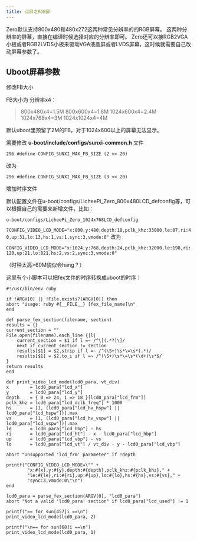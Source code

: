 ```yaml
---
title: 点屏之RGB屏
---
```


Zero默认支持800x480和480x272这两种常见分辨率的的RGB屏幕。
这两种分辨率的屏幕，直接在编译时候选择对应的分辨率即可。
Zero还可以接RGB2VGA小板或者RGB2LVDS小板来驱动VGA液晶屏或者LVDS屏幕，这时候就需要自己改动屏幕参数了。

## Uboot屏幕参数


修改FB大小

FB大小为 分辨率x4：

> 800x480x4=1.5M 800x600x4=1.8M 1024x600x4=2.4M 1024x768x4=3M 1024x1024x4=4M

默认uboot里预留了2M的FB，对于1024x600以上的屏幕无法显示。

需要修改 **u-boot/include/configs/sunxi-common.h** 文件

`296 #define CONFIG_SUNXI_MAX_FB_SIZE (2 << 20)`

改为

`296 #define CONFIG_SUNXI_MAX_FB_SIZE (3 << 20)`

增加时序文件

默认配置文件在u-boot/configs/LicheePi\_Zero\_800x480LCD\_defconfig等，可以根据自己的需要来新增文件，比如：

`u-boot/configs/LicheePi_Zero_1024x768LCD_defconfig`

`7CONFIG_VIDEO_LCD_MODE="x:800,y:480,depth:18,pclk_khz:33000,le:87,ri:40,up:31,lo:13,hs:1,vs:1,sync:3,vmode:0"`
改为

`CONFIG_VIDEO_LCD_MODE="x:1024,y:768,depth:24,pclk_khz:32000,le:198,ri:120,up:21,lo:821,hs:2,vs:2,sync:3,vmode:0"`

（时钟太高\>60M貌似会hang？）

这里有个小脚本可以把fex文件的时序转换成uboot的时序：

```
#!/usr/bin/env ruby

if !ARGV[0] || !File.exists?(ARGV[0]) then
abort "Usage: ruby #{__FILE__} [fex_file_name]\n"
end

def parse_fex_section(filename, section)
results = {}
current_section = ""
File.open(filename).each_line {|l|
    current_section = $1 if l =~ /^\[(.*?)\]/
    next if current_section != section
    results[$1] = $2.strip if l =~ /^(\S+)\s*\=\s*(.*)/
    results[$1] = $2.to_i if l =~ /^(\S+)\s*\=\s*(\d+)\s*$/
}
return results
end

def print_video_lcd_mode(lcd0_para, vt_div)
x        = lcd0_para["lcd_x"]
y        = lcd0_para["lcd_y"]
depth    = { 0 => 24, 1 => 18 }[lcd0_para["lcd_frm"]]
pclk_khz = lcd0_para["lcd_dclk_freq"] * 1000
hs       = [1, (lcd0_para["lcd_hv_hspw"] || lcd0_para["lcd_hspw"])].max
vs       = [1, (lcd0_para["lcd_hv_vspw"] || lcd0_para["lcd_vspw"])].max
le       = lcd0_para["lcd_hbp"] - hs
ri       = lcd0_para["lcd_ht"] - x - lcd0_para["lcd_hbp"]
up       = lcd0_para["lcd_vbp"] - vs
lo       = lcd0_para["lcd_vt"] / vt_div - y - lcd0_para["lcd_vbp"]

abort "Unsupported 'lcd_frm' parameter" if !depth

printf("CONFIG_VIDEO_LCD_MODE=\"" +
        "x:#{x},y:#{y},depth:#{depth},pclk_khz:#{pclk_khz}," +
        "le:#{le},ri:#{ri},up:#{up},lo:#{lo},hs:#{hs},vs:#{vs}," +
        "sync:3,vmode:0\"\n")
end

lcd0_para = parse_fex_section(ARGV[0], "lcd0_para")
abort "Not a valid 'lcd0_para' section" if lcd0_para["lcd_used"] != 1

printf("== for sun[457]i ==\n")
print_video_lcd_mode(lcd0_para, 2)

printf("\n== for sun[68]i ==\n")
print_video_lcd_mode(lcd0_para, 1)
```
